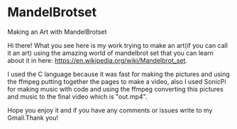 # MandelBrotset
Making an Art with MandelBrotset

Hi there!
What you see here is my work trying to make an art(if you can call it an art) using the amazing world of mandelbrot set that you can learn about it in here: https://en.wikipedia.org/wiki/Mandelbrot_set.

I used the C language because it was fast for making the pictures and using the ffmpeg putting together the pages to make a video,
also I used SonicPi for making music with code and using the ffmpeg converting this pictures and music to the final video which is "out.mp4".

Hope you enjoy it and if you have any comments or issues write to my Gmail.Thank you!